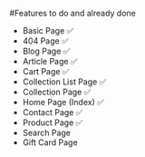 #Features to do and already done

- Basic Page ✅
- 404 Page ✅
- Blog Page ✅
- Article Page ✅
- Cart Page ✅
- Collection List Page ✅
- Collection Page ✅
- Home Page (Index) ✅
- Contact Page ✅
- Product Page ✅
- Search Page
- Gift Card Page